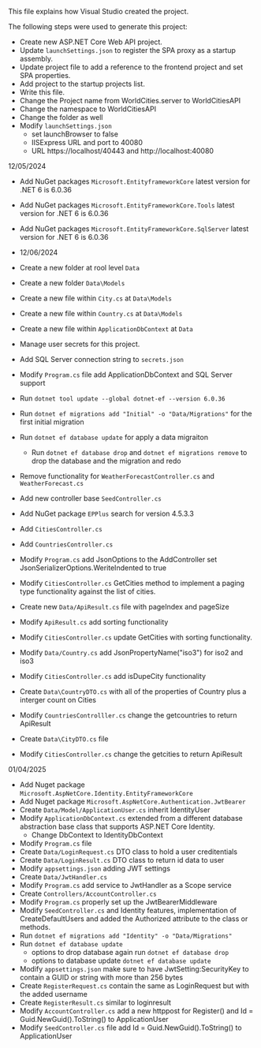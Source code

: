 This file explains how Visual Studio created the project.

The following steps were used to generate this project:
- Create new ASP\.NET Core Web API project.
- Update `launchSettings.json` to register the SPA proxy as a startup assembly.
- Update project file to add a reference to the frontend project and set SPA properties.
- Add project to the startup projects list.
- Write this file.
- Change the Project name from WorldCities.server to WorldCitiesAPI
- Change the namespace to WorldCitiesAPI
- Change the folder as well 
- Modify `launchSettings.json` 
	- set launchBrowser to false
	- IISExpress URL and port to 40080
	- URL https://localhost/40443 and http://localhost:40080

12/05/2024
- Add NuGet packages `Microsoft.EntityframeworkCore` latest version for .NET 6 is 6.0.36
- Add NuGet packages `Microsoft.EntityFrameworkCore.Tools` latest version for .NET 6 is 6.0.36
- Add NuGet packages `Microsoft.EntityFrameworkCore.SqlServer` latest version for .NET 6 is 6.0.36

- 12/06/2024
- Create a new folder at rool level `Data`
- Create a new folder `Data\Models`
- Create a new file within `City.cs` at `Data\Models`
- Create a new file within `Country.cs` at `Data\Models`
- Create a new file within `ApplicationDbContext` at `Data`
- Manage user secrets for this project. 
- Add SQL Server connection string to	`secrets.json`
- Modify `Program.cs` file add ApplicationDbContext and SQL Server support
- Run `dotnet tool update --global dotnet-ef --version 6.0.36`
- Run `dotnet ef migrations add "Initial" -o "Data/Migrations"` for the first initial migration
- Run `dotnet ef database update` for apply a data migraiton 
	- Run `dotnet ef database drop` and `dotnet ef migrations remove` to drop the database and the migration and redo
- Remove functionality for `WeatherForecastController.cs` and `WeatherForecast.cs`
- Add new controller base `SeedController.cs`
- Add NuGet package `EPPlus`  search for version 4.5.3.3
- Add `CitiesController.cs`
- Add `CountriesController.cs`
- Modify `Program.cs` add JsonOptions to the AddController set JsonSerializerOptions.WeriteIndented to true
- Modify `CitiesController.cs` GetCities method to implement a paging type functionality against the list of cities. 
- Create new `Data/ApiResult.cs` file with pageIndex and pageSize
- Modify `ApiResult.cs` add sorting functionality
- Modify `CitiesController.cs` update GetCities with sorting functionality.
- Modify `Data/Country.cs` add JsonPropertyName("iso3") for iso2 and iso3
- Modify `CitiesController.cs` add isDupeCity functionality
- Create `Data\CountryDTO.cs` with all of the properties of Country plus a interger count on Cities
- Modify `CountriesControlller.cs` change the getcountries to return ApiResult<CountryDTO>
- Create `Data\CityDTO.cs` file 
- Modify `CitiesController.cs` change the getcities to return ApiResult<CityDTO>

01/04/2025
- Add Nuget package `Microsoft.AspNetCore.Identity.EntityFrameworkCore`
- Add Nuget package `Microsoft.AspNetCore.Authentication.JwtBearer`
- Create `Data/Model/ApplicationUser.cs` inherit IdentityUser
- Modify `ApplicationDbContext.cs` extended from a different database abstraction base class that supports ASP.NET Core Identity.
	- Change DbContext to IdentityDbContext<ApplicationUser>
- Modify `Program.cs` file 
- Create `Data/LoginRequest.cs` DTO class to hold a user creditentials
- Create `Data/LoginResult.cs` DTO class to return id data to user 
- Modify `appsettings.json` adding JWT settings 
- Create `Data/JwtHandler.cs`
- Modify `Program.cs` add service to JwtHandler as a Scope service
- Create `Controllers/AccountController.cs` 
- Modify `Program.cs` properly set up the JwtBearerMiddleware
- Modify `SeedController.cs` and Identity features, implementation of CreateDefaultUsers and added the Authorized attribute to the class or methods.
- Run `dotnet ef migrations add "Identity" -o "Data/Migrations"`
- Run `dotnet ef database update`
	- options to drop database again run `dotnet ef database drop`
  - options to database update `dotnet ef database update`
- Modify `appsettings.json` make sure to have JwtSetting:SecurityKey to contain a GUID or string with more than 256 bytes
- Create `RegisterRequest.cs` contain the same as LoginRequest but with the added username
- Create `RegisterResult.cs` similar to loginresult
- Modify `AccountController.cs` add a new httppost for Register() and Id = Guid.NewGuid().ToString() to ApplicationUser
- Modify `SeedController.cs` file add Id = Guid.NewGuid().ToString() to ApplicationUser